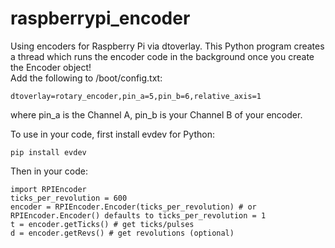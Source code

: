 # raspberrypi_encoder
Using encoders for Raspberry Pi via dtoverlay. This Python program creates a thread which runs the encoder code in the background once you create the Encoder object!  
Add the following to /boot/config.txt:  
```
dtoverlay=rotary_encoder,pin_a=5,pin_b=6,relative_axis=1   
```
where pin_a is the Channel A, pin_b is your Channel B of your encoder.

To use in your code, first install evdev for Python:
```
pip install evdev
```
Then in your code:

```
import RPIEncoder  
ticks_per_revolution = 600  
encoder = RPIEncoder.Encoder(ticks_per_revolution) # or RPIEncoder.Encoder() defaults to ticks_per_revolution = 1
t = encoder.getTicks() # get ticks/pulses
d = encoder.getRevs() # get revolutions (optional)

```
